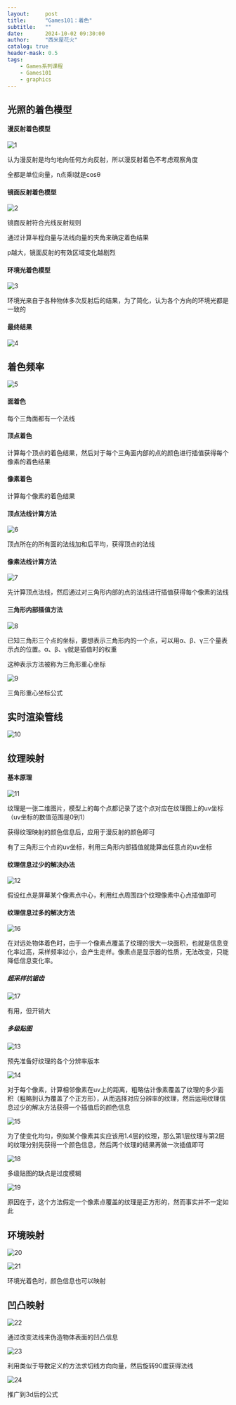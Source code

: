 ```yaml
---
layout:     post
title:      "Games101：着色"
subtitle:   ""
date:       2024-10-02 09:30:00
author:     "西米屋花火"
catalog: true
header-mask: 0.5
tags:
    - Games系列课程
    - Games101
    - graphics
---
```


## 光照的着色模型

#### 漫反射着色模型

![1](https://pub-2abc7423feaa4ecb8f59a4cc2d6f2bc5.r2.dev/3-1.png)

认为漫反射是均匀地向任何方向反射，所以漫反射着色不考虑观察角度

全都是单位向量，n点乘l就是cosθ

#### 镜面反射着色模型

![2](https://pub-2abc7423feaa4ecb8f59a4cc2d6f2bc5.r2.dev/3-2.png)

镜面反射符合光线反射规则

通过计算半程向量与法线向量的夹角来确定着色结果

p越大，镜面反射的有效区域变化越剧烈

#### 环境光着色模型

![3](https://pub-2abc7423feaa4ecb8f59a4cc2d6f2bc5.r2.dev/3-3.png)

环境光来自于各种物体多次反射后的结果，为了简化，认为各个方向的环境光都是一致的

#### 最终结果

![4](https://pub-2abc7423feaa4ecb8f59a4cc2d6f2bc5.r2.dev/3-4.png)

## 着色频率

![5](https://pub-2abc7423feaa4ecb8f59a4cc2d6f2bc5.r2.dev/3-5.png)

#### 面着色

每个三角面都有一个法线

#### 顶点着色

计算每个顶点的着色结果，然后对于每个三角面内部的点的颜色进行插值获得每个像素的着色结果

#### 像素着色

计算每个像素的着色结果

#### 顶点法线计算方法

![6](https://pub-2abc7423feaa4ecb8f59a4cc2d6f2bc5.r2.dev/3-6.png)

顶点所在的所有面的法线加和后平均，获得顶点的法线

#### 像素法线计算方法

![7](https://pub-2abc7423feaa4ecb8f59a4cc2d6f2bc5.r2.dev/3-7.png)

先计算顶点法线，然后通过对三角形内部的点的法线进行插值获得每个像素的法线

#### 三角形内部插值方法

![8](https://pub-2abc7423feaa4ecb8f59a4cc2d6f2bc5.r2.dev/3-8.png)

已知三角形三个点的坐标，要想表示三角形内的一个点，可以用α、β、γ三个量表示点的位置。α、β、γ就是插值时的权重

这种表示方法被称为三角形重心坐标

![9](https://pub-2abc7423feaa4ecb8f59a4cc2d6f2bc5.r2.dev/3-9.png)

三角形重心坐标公式

## 实时渲染管线

![10](https://pub-2abc7423feaa4ecb8f59a4cc2d6f2bc5.r2.dev/3-10.png)

## 纹理映射

#### 基本原理

![11](https://pub-2abc7423feaa4ecb8f59a4cc2d6f2bc5.r2.dev/3-11.png)

纹理是一张二维图片，模型上的每个点都记录了这个点对应在纹理图上的uv坐标（uv坐标的数值范围是0到1）

获得纹理映射的颜色信息后，应用于漫反射的颜色即可

有了三角形三个点的uv坐标，利用三角形内部插值就能算出任意点的uv坐标

#### 纹理信息过少的解决办法

![12](https://pub-2abc7423feaa4ecb8f59a4cc2d6f2bc5.r2.dev/3-12.png)

假设红点是屏幕某个像素点中心，利用红点周围四个纹理像素中心点插值即可

#### 纹理信息过多的解决方法

![16](https://pub-2abc7423feaa4ecb8f59a4cc2d6f2bc5.r2.dev/3-16.png)

在对远处物体着色时，由于一个像素点覆盖了纹理的很大一块面积，也就是信息变化率过高，采样频率过小，会产生走样。像素点是显示器的性质，无法改变，只能降低信息变化率。

##### 超采样抗锯齿

![17](https://pub-2abc7423feaa4ecb8f59a4cc2d6f2bc5.r2.dev/3-17.png)

有用，但开销大

##### 多级贴图

![13](https://pub-2abc7423feaa4ecb8f59a4cc2d6f2bc5.r2.dev/3-13.png)

预先准备好纹理的各个分辨率版本

![14](https://pub-2abc7423feaa4ecb8f59a4cc2d6f2bc5.r2.dev/3-14.png)

对于每个像素，计算相邻像素在uv上的距离，粗略估计像素覆盖了纹理的多少面积（粗略到认为覆盖了个正方形），从而选择对应分辨率的纹理，然后运用纹理信息过少的解决方法获得一个插值后的颜色信息

![15](https://pub-2abc7423feaa4ecb8f59a4cc2d6f2bc5.r2.dev/3-15.png)

为了使变化均匀，例如某个像素其实应该用1.4层的纹理，那么第1层纹理与第2层的纹理分别先获得一个颜色信息，然后两个纹理的结果再做一次插值即可

![18](https://pub-2abc7423feaa4ecb8f59a4cc2d6f2bc5.r2.dev/3-18.png)

多级贴图的缺点是过度模糊

![19](https://pub-2abc7423feaa4ecb8f59a4cc2d6f2bc5.r2.dev/3-19.png)

原因在于，这个方法假定一个像素点覆盖的纹理是正方形的，然而事实并不一定如此

## 环境映射

![20](https://pub-2abc7423feaa4ecb8f59a4cc2d6f2bc5.r2.dev/3-20.png)

![21](https://pub-2abc7423feaa4ecb8f59a4cc2d6f2bc5.r2.dev/3-21.png)

环境光着色时，颜色信息也可以映射

## 凹凸映射

![22](https://pub-2abc7423feaa4ecb8f59a4cc2d6f2bc5.r2.dev/3-22.png)

通过改变法线来伪造物体表面的凹凸信息

![23](https://pub-2abc7423feaa4ecb8f59a4cc2d6f2bc5.r2.dev/3-23.png)

利用类似于导数定义的方法求切线方向向量，然后旋转90度获得法线

![24](https://pub-2abc7423feaa4ecb8f59a4cc2d6f2bc5.r2.dev/3-24.png)

推广到3d后的公式

